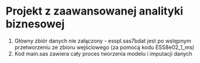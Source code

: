# Projekt z zaawansowanej analityki biznesowej
1. Główny zbiór danych nie załączony - esspl.sas7bdat jest po wstępnym przetworzeniu ze zbioru wejściowego (za pomocą kodu ESS8e02_1_ms)
2. Kod main.sas zawiera cały proces tworzenia modelu i imputacji danych

